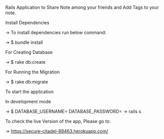 Rails Application to Share Note among your friends and Add Tags to your note.

Install Dependencies

->  To install dependencies run below command:

->  $ bundle install

For Creating Database

->  $ rake db:create

For Running the Migration

-> $ rake db:migrate    

To start the application

In development mode

->  $ DATABASE_USERNAME=<username> DATABASE_PASSWORD=<password> 
->  rails s

To check the live Version of the app, Please go to:

->  https://secure-citadel-88463.herokuapp.com/

